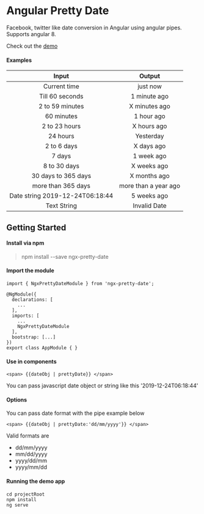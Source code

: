 # Angular Pretty Date

Facebook, twitter like date conversion in Angular using angular pipes. Supports angular 8. 

Check out the [demo](https://keshavkhatri.github.io/ngx-pretty-date "demo")

#### Examples

|   Input |  Output |
| :------------: | :------------: |
| Current time  | just now  |
| Till 60 seconds  | 1 minute ago  |
| 2 to 59 minutes  | X minutes ago  |
| 60 minutes  | 1 hour ago   |
| 2 to 23 hours  | X hours ago  |
| 24 hours  | Yesterday  |
| 2 to 6 days | X days ago  |
| 7 days | 1 week ago  |
| 8 to 30 days | X weeks ago  |
| 30 days to 365 days | X months ago  |
| more than 365 days  | more than a year ago  |
| Date string 2019-12-24T06:18:44  | 5 weeks ago  |
| Text String  | Invalid Date  |

## Getting Started

#### Install via npm

> npm install --save ngx-pretty-date

#### Import the module
    import { NgxPrettyDateModule } from 'ngx-pretty-date';
    
    @NgModule({
      declarations: [
        ...
      ],
      imports: [
        ...
        NgxPrettyDateModule
      ],
      bootstrap: [...]
    })
    export class AppModule { }

#### Use in components
    <span> {{dateObj | prettyDate}} </span>

You can pass javascript date object or string like this '2019-12-24T06:18:44'

#### Options
You can pass date format with the pipe example below

    <span> {{dateObj | prettyDate:'dd/mm/yyyy'}} </span>
Valid formats are
- dd/mm/yyyy
- mm/dd/yyyy
- yyyy/dd/mm
- yyyy/mm/dd

#### Running the demo app
    cd projectRoot
    npm install
    ng serve